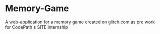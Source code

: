 # Memory-Game
A web-application for a memory game created on glitch.com as pre work for CodePath's SITE internship
